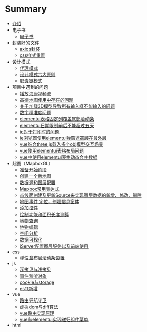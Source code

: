 <!--
 * @Autor: 卢建
 * @LastEditors: 卢建
 * @Description: 目录
 * @Date: 2022-12-15 11:01:11
 * @LastEditTime: 2023-02-16 14:49:03
-->
# Summary

* [介绍](README.md)
* 电子书
    * [电子书](电子书/电子书.md)
* 封装好的文件
    * [axios封装](封装好的文件/axios封装.md)
    * [css样式重置](封装好的文件/css样式重置.md)
* 设计模式
    * [代理模式](设计模式/代理模式.md)
    * [设计模式六大原则](设计模式/设计模式六大原则.md)
    * [职责链模式](设计模式/职责链模式.md)
* 项目中遇到的问题
    * [播放海康视频流](项目中遇到的问题/播放海康视频流.md)
    * [高德地图使用中存在的问题](项目中遇到的问题/高德地图使用中存在的问题.md)
    * [关于加载3D模型导致所有输入框不能输入的问题](项目中遇到的问题/关于加载3D模型导致所有输入框不能输入的问题.md)
    * [数字精准度问题](项目中遇到的问题/数字精准度问题.md)
    * [elementui表格固定列覆盖底部滚动条](项目中遇到的问题/elementui表格固定列覆盖底部滚动条.md)
    * [elementui日期限制前后不能超过五天](项目中遇到的问题/elementui日期限制前后不能超过五天.md)
    * [ie对于打印时的问题](项目中遇到的问题/ie对于打印时的问题.md)
    * [ie浏览器使用elementui弹窗遮罩层在最外层](项目中遇到的问题/ie浏览器使用elementui弹窗遮罩层在最外层.md)
    * [vue结合three.js载入多个obj模型交互场景](项目中遇到的问题/vue结合three.js载入多个obj模型交互场景.md)
    * [vue使用elementui表格布局问题](项目中遇到的问题/vue使用elementui表格布局问题.md)
    * [vue中使用elementui表格动态合并数据](项目中遇到的问题/vue中使用elementui表格动态合并数据.md)
* 超图（MapboxGL）
    * [准备开始阶段](超图（MapboxGL）/准备开始阶段.md)
    * [创建一个新地图](超图（MapboxGL）/创建一个新地图.md)
    * [数据源和图层配置](超图（MapboxGL）/数据源和图层配置.md)
    * [Mapbox常用表达式](超图（MapboxGL）/Mapbox常用表达式.md)
    * [点线面创建及更新Source来实现图层数据的新增、修改、删除](超图（MapboxGL）/点线面创建及更新Source来实现图层数据的新增、修改、删除.md)
    * [地图事件,定位，创建信息窗体](超图（MapboxGL）/地图事件,定位，创建信息窗体.md)
    * [添加控件](超图（MapboxGL）/添加控件.md)
    * [绘制功能和面积长度测算](超图（MapboxGL）/绘制功能和面积长度测算.md)
    * [地物查询](超图（MapboxGL）/地物查询.md)
    * [地物编辑](超图（MapboxGL）/地物编辑.md)
    * [空间分析](超图（MapboxGL）/空间分析.md)
    * [数据可视化](超图（MapboxGL）/数据可视化.md)
    * [iServer配置图层服务以及前端使用](超图（MapboxGL）/iServer配置图层服务以及前端使用.md)
* css
    * [弹性盒布局滚动条设置](css/弹性盒布局滚动条设置.md)
* js
    * [深拷贝与浅拷贝](js/深拷贝与浅拷贝.md)
    * [事件监听对象](js/事件监听对象.md)
    * [cookie与storage](js/cookie与storage.md)
    * [es11新增](js/es11新增.md)
* vue
    * [路由导航守卫](vue/路由导航守卫.md)
    * [虚拟dom与diff算法](vue/虚拟dom和diff算法.md)
    * [vue路由实现原理](vue/vue路由实现原理.md)
    * [vue与elementui实现递归组件菜单](vue/vue与elementui实现递归组件菜单.md)
* html

